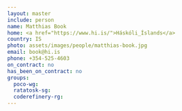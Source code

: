 ```yaml
--- 
layout: master 
include: person 
name: Matthias Book 
home: <a href="https://www.hi.is/">Háskóli_Íslands</a> 
country: IS 
photo: assets/images/people/matthias-book.jpg    
email: book@hi.is 
phone: +354-525-4603
on_contract: no 
has_been_on_contract: no 
groups:   
  poco-wg:   
  ratatosk-sg:
  coderefinery-rg:
---
```


